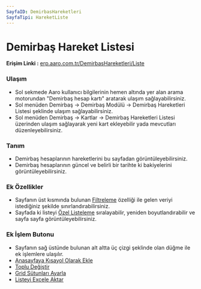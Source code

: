 ```yaml
---
SayfaID: DemirbasHareketleri
SayfaTipi: HareketListe
---
```


# Demirbaş Hareket Listesi

**Erişim Linki :** [erp.aaro.com.tr/DemirbasHareketleri/Liste](erp.aaro.com.tr/DemirbasHareketleri/Liste)

### Ulaşım 

- Sol sekmede Aaro kullanıcı bilgilerinin hemen altında yer alan arama motorundan "Demirbaş hesap kartı" aratarak ulaşım sağlayabilirsiniz.
- Sol menüden Demirbaş -> Demirbaş Modülü -> Demirbaş Hareketleri Listesi şeklinde ulaşım sağlayabilirsiniz. 
- Sol menüden Demirbaş -> Kartlar -> Demirbaş Hareketleri Listesi üzerinden ulaşım sağlayarak yeni kart ekleyebilir yada mevcutları düzenleyebilirsiniz.

### Tanım 

- Demirbaş hesaplarının hareketlerini bu sayfadan görüntüleyebilirsiniz.
- Demirbaş hesaplarının güncel ve belirli bir tarihte ki bakiyelerini görüntüleyebilirsiniz.

### Ek Özellikler 

- Sayfanın üst kısmında bulunan [Filtreleme](../TemelOzellikler/SayfaKisitlari.md) özelliği ile gelen veriyi istediğiniz şekilde sınırlandırabilirsiniz.
- Sayfada ki listeyi [Özel Listeleme](../TemelOzellikler/ListeNesnesi.md) sıralayabilir, yeniden boyutlandırabilir ve sayfa sayfa görüntüleyebilirsiniz.

### Ek İşlem Butonu

- Sayfanın sağ üstünde bulunan alt altta üç çizgi şeklinde olan düğme ile ek işlemlere ulaşılır.
- [Anasayfaya Kısayol Olarak Ekle](../TemelOzellikler/KisaYollaraEkleme.md)
- [Toplu Değiştir](../TemelOzellikler/TopluDegistir.md)
- [Grid Sütunları Ayarla](../TemelOzellikler/GridSutunAyarlari.md)
- [Listeyi Excele Aktar](../TemelOzellikler/ListeyiExceleAktar.md)

